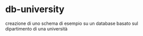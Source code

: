 # db-university
creazione di uno schema di esempio su un database basato sul dipartimento di una università
